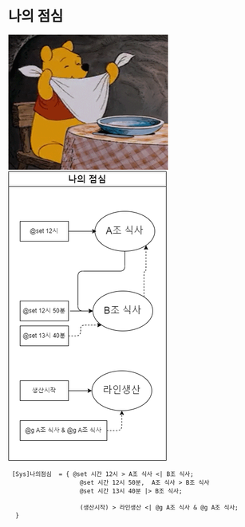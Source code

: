 # 나의 점심 

 ![AAA](/MySystem/img/my3.gif)
 ![AAA](/MySystem/png/my3.dio.png)

```
 [Sys]나의점심  = { @set 시간 12시 > A조 식사 <| B조 식사;
                    @set 시간 12시 50분,  A조 식사 > B조 식사 
                    @set 시간 13시 40분 |> B조 식사;

                    (생산시작) > 라인생산 <| @g A조 식사 & @g A조 식사;
  }
```
